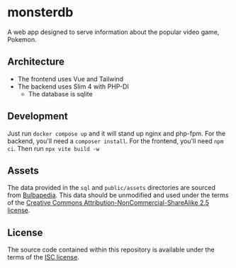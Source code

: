 # monsterdb

A web app designed to serve information about the popular video game, Pokemon.

## Architecture
-   The frontend uses Vue and Tailwind
-   The backend uses Slim 4 with PHP-DI
    -   The database is sqlite

## Development

Just run `docker compose up` and it will stand up nginx and php-fpm.
For the backend, you'll need a `composer install`.
For the frontend, you'll need `npm ci`. Then run `npx vite build -w`

## Assets
The data provided in the `sql` and `public/assets` directories are sourced from [Bulbapedia](https://bulbapedia.bulbagarden.net).
This data should be unmodified and used under the terms of the [Creative Commons Attribution-NonCommercial-ShareAlike 2.5 license](https://creativecommons.org/licenses/by-nc-sa/2.5/legalcode).

## License
The source code contained within this repository is available under the terms of the [ISC license](https://opensource.org/license/isc-license-txt/).

